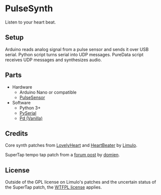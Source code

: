# PulseSynth

Listen to your heart beat.

## Setup
Arduino reads analog signal from a pulse sensor and sends it over USB serial.
Python script turns serial into UDP messages.
PureData script receives UDP messages and synthesizes audio.

## Parts

* Hardware
  * Arduino Nano or compatible
  * [PulseSensor](https://pulsesensor.com/)
* Software
  * Python 3+
  * [PySerial](https://pypi.org/project/pyserial/)
  * [Pd (Vanilla)](https://puredata.info/)

## Credits

Core synth patches from
[LovelyHeart](https://github.com/Limulo/LovelyHeart) and [HeartBeater](https://github.com/Limulo/HeartBeater)
by [Limulo](https://github.com/Limulo).

SuperTap tempo tap patch from a [forum post](https://forum.pdpatchrepo.info/topic/1494/tap-tempo/2)
by [domien](https://forum.pdpatchrepo.info/user/domien).

## License

Outside of the GPL license on Limulo's patches and the uncertain status of the SuperTap patch, the [WTFPL license](http://www.wtfpl.net/) applies.
